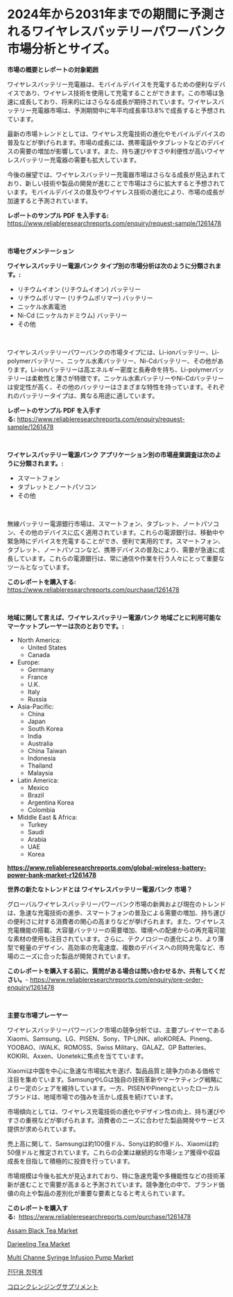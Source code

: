 <p><h1>2024年から2031年までの期間に予測されるワイヤレスバッテリーパワーバンク市場分析とサイズ。</h1></p><p><strong>市場の概要とレポートの対象範囲</strong></p>
<p><p>ワイヤレスバッテリー充電器は、モバイルデバイスを充電するための便利なデバイスであり、ワイヤレス技術を使用して充電することができます。この市場は急速に成長しており、将来的にはさらなる成長が期待されています。ワイヤレスバッテリー充電器市場は、予測期間中に年平均成長率13.8%で成長すると予想されています。</p><p>最新の市場トレンドとしては、ワイヤレス充電技術の進化やモバイルデバイスの普及などが挙げられます。市場の成長には、携帯電話やタブレットなどのデバイスの需要の増加が影響しています。また、持ち運びやすさや利便性が高いワイヤレスバッテリー充電器の需要も拡大しています。</p><p>今後の展望では、ワイヤレスバッテリー充電器市場はさらなる成長が見込まれており、新しい技術や製品の開発が進むことで市場はさらに拡大すると予想されています。モバイルデバイスの普及やワイヤレス技術の進化により、市場の成長が加速すると予測されています。</p></p>
<p><strong>レポートのサンプル PDF を入手する:</strong> <a href="https://www.reliableresearchreports.com/enquiry/request-sample/1261478">https://www.reliableresearchreports.com/enquiry/request-sample/1261478</a></p>
<p>&nbsp;</p>
<p><strong>市場セグメンテーション</strong></p>
<p><strong>ワイヤレスバッテリー電源バンク タイプ別の市場分析は次のように分類されます。:</strong></p>
<p><ul><li>リチウムイオン (リチウムイオン) バッテリー</li><li>リチウムポリマー (リチウムポリマー) バッテリー</li><li>ニッケル水素電池</li><li>Ni-Cd (ニッケルカドミウム) バッテリー</li><li>その他</li></ul></p>
<p>&nbsp;</p>
<p><p>ワイヤレスバッテリーパワーバンクの市場タイプには、Li-ionバッテリー、Li-polymerバッテリー、ニッケル水素バッテリー、Ni-Cdバッテリー、その他があります。Li-ionバッテリーは高エネルギー密度と長寿命を持ち、Li-polymerバッテリーは柔軟性と薄さが特徴です。ニッケル水素バッテリーやNi-Cdバッテリーは安定性が高く、その他のバッテリーはさまざまな特性を持っています。それぞれのバッテリータイプは、異なる用途に適しています。</p></p>
<p><strong>レポートのサンプル PDF を入手する:</strong>&nbsp;<a href="https://www.reliableresearchreports.com/enquiry/request-sample/1261478">https://www.reliableresearchreports.com/enquiry/request-sample/1261478</a></p>
<p>&nbsp;</p>
<p><strong> ワイヤレスバッテリー電源バンク アプリケーション別の市場産業調査は次のように分類されます。:</strong></p>
<p><ul><li>スマートフォン</li><li>タブレットとノートパソコン</li><li>その他</li></ul></p>
<p>&nbsp;</p>
<p><p>無線バッテリー電源銀行市場は、スマートフォン、タブレット、ノートパソコン、その他のデバイスに広く適用されています。これらの電源銀行は、移動中や緊急時にデバイスを充電することができ、便利で実用的です。スマートフォン、タブレット、ノートパソコンなど、携帯デバイスの普及により、需要が急速に成長しています。これらの電源銀行は、常に通信や作業を行う人々にとって重要なツールとなっています。</p></p>
<p><strong>このレポートを購入する:</strong>&nbsp; <a href="https://www.reliableresearchreports.com/purchase/1261478">https://www.reliableresearchreports.com/purchase/1261478</a></p>
<p>&nbsp;</p>
<p><strong>地域に関して言えば、ワイヤレスバッテリー電源バンク 地域ごとに利用可能なマーケットプレーヤーは次のとおりです。:</strong></p>
<p><ul>
    <li>
        North America:
        <ul>
            <li>United States</li>
            <li>Canada</li>
        </ul>
    </li>
    <li>
        Europe:
        <ul>
            <li>Germany</li>
            <li>France</li>
            <li>U.K.</li>
            <li>Italy</li>
            <li>Russia</li>
        </ul>
    </li>
    <li>
        Asia-Pacific:
        <ul>
            <li>China</li>
            <li>Japan</li>
            <li>South Korea</li>
            <li>India</li>
            <li>Australia</li>
            <li>China Taiwan</li>
            <li>Indonesia</li>
            <li>Thailand</li>
            <li>Malaysia</li>
        </ul>
    </li>
    <li>
        Latin America:
        <ul>
            <li>Mexico</li>
            <li>Brazil</li>
            <li>Argentina Korea</li>
            <li>Colombia</li>
        </ul>
    </li>
    <li>
        Middle East & Africa:
        <ul>
            <li>Turkey</li>
            <li>Saudi</li>
            <li>Arabia</li>
            <li>UAE</li>
            <li>Korea</li>
        </ul>
    </li>
    </ul></p>
<p><strong><a href="https://www.reliableresearchreports.com/global-wireless-battery-power-bank-market-r1261478">https://www.reliableresearchreports.com/global-wireless-battery-power-bank-market-r1261478</a></strong>&nbsp;</p>
<p><strong>世界の新たなトレンドとは ワイヤレスバッテリー電源バンク 市場？</strong></p>
<p><p>グローバルワイヤレスバッテリーパワーバンク市場の新興および現在のトレンドは、急速な充電技術の進歩、スマートフォンの普及による需要の増加、持ち運びの便利さに対する消費者の関心の高まりなどが挙げられます。また、ワイヤレス充電機能の搭載、大容量バッテリーの需要増加、環境への配慮からの再充電可能な素材の使用も注目されています。さらに、テクノロジーの進化により、より薄型で軽量のデザイン、高効率の充電速度、複数のデバイスへの同時充電など、市場のニーズに合った製品が開発されています。</p></p>
<p><strong>このレポートを購入する前に、質問がある場合は問い合わせるか、共有してください。</strong>- <a href="https://www.reliableresearchreports.com/enquiry/pre-order-enquiry/1261478">https://www.reliableresearchreports.com/enquiry/pre-order-enquiry/1261478</a></p>
<p>&nbsp;</p>
<p><strong>主要な市場プレーヤー</strong></p>
<p><p>ワイヤレスバッテリーパワーバンク市場の競争分析では、主要プレイヤーであるXiaomi、Samsung、LG、PISEN、Sony、TP-LINK、alloKOREA、Pineng、YOOBAO、iWALK、ROMOSS、Swiss Military、GALAZ、GP Batteries、KOKIRI、Axxen、Uonetekに焦点を当てています。</p><p>Xiaomiは中国を中心に急速な市場拡大を遂げ、製品品質と競争力のある価格で注目を集めています。SamsungやLGは独自の技術革新やマーケティング戦略により一定のシェアを維持しています。一方、PISENやPinengといったローカルブランドは、地域市場での強みを活かし成長を続けています。</p><p>市場傾向としては、ワイヤレス充電技術の進化やデザイン性の向上、持ち運びやすさの重視などが挙げられます。消費者のニーズに合わせた製品開発やサービス提供が求められています。</p><p>売上高に関して、Samsungは約100億ドル、Sonyは約80億ドル、Xiaomiは約50億ドルと推定されています。これらの企業は継続的な市場シェア獲得や収益成長を目指して積極的に投資を行っています。</p><p>市場規模は今後も拡大が見込まれており、特に急速充電や多機能性などの技術革新が進むことで需要が高まると予測されています。競争激化の中で、ブランド価値の向上や製品の差別化が重要な要素となると考えられています。</p></p>
<p><strong>このレポートを購入する:</strong>&nbsp;&nbsp;<a href="https://www.reliableresearchreports.com/purchase/1261478">https://www.reliableresearchreports.com/purchase/1261478</a></p>
<p><p><a href="https://github.com/provorikovar/Market-Research-Report-List-3/blob/main/assam-black-tea-market.md">Assam Black Tea Market</a></p><p><a href="https://github.com/angelajermaine/Market-Research-Report-List-2/blob/main/darjeeling-tea-market.md">Darjeeling Tea Market</a></p><p><a href="https://issuu.com/reportprime-2/docs/multi-channe-syringe-infusion-pump-market-size-203">Multi Channe Syringe Infusion Pump Market</a></p><p><a href="https://github.com/vseigx30c9a1j/Market-Research-Report-List-1/blob/main/978101717236.md">진단용 청력계</a></p><p><a href="https://github.com/EthanMorar2011/Market-Research-Report-List-1/blob/main/407938218580.md">コロンクレンジングサプリメント</a></p></p>